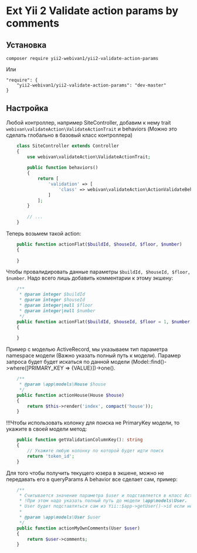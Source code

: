 # Ext Yii 2 Validate action params by comments

Установка
---------

```
composer require yii2-webivan1/yii2-validate-action-params
```
Или 
```
"require": {
    "yii2-webivan1/yii2-validate-action-params": "dev-master"
}
```
 
Настройка
---------
 
Любой контроллер, например SiteController, добавим к нему trait
`webivan\validateAction\ValidateActionTrait` и behaviors 
(Можно это сделать глобально в базовый класс контроллера)

```php
    class SiteController extends Controller 
    {
        use webivan\validateAction\ValidateActionTrait;
        
        public function behaviors()
        {
            return [
                'validation' => [
                    'class' => webivan\validateAction\ActionValidateBehavior::class,
                ]
            ];
        }
        
        // ...
    }
```

Теперь возьмем такой action:

```php
    public function actionFlat($buildId, $houseId, $floor, $number) 
    {
        
    }
```

Чтобы провалидировать данные параметры `$buildId, $houseId, $floor, $number`.
Надо всего лишь добавить комментарии к этому экшену:

```php
    /**
     * @param integer $buildId
     * @param integer $houseId
     * @param integer|null $floor
     * @param integer|null $number
     */
    public function actionFlat($buildId, $houseId, $floor = 1, $number = null) 
    {
        
    }
```

Пример с моделью ActiveRecord, мы указываем тип параметра 
namespace модели (Важно указать полный путь к модели).
Парамер запроса будет будет искаться по данной модели (Model::find()->where([PRIMARY_KEY => {VALUE}])->one().


```php
    /**
     * @param \app\models\House $house
     */
    public function actionHouse(House $house) 
    {
        return $this->render('index', compact('house'));
    }
```

!!!Чтобы использовать колонку для поиска не PrimaryKey модели, то укажите в своей модели метод:
```php 
    public function getValidationColumnKey(): string
    {
        // Укажите любую колонку по которой будет идти поиск
        return 'token_id'; 
    } 
```

Для того чтобы получить текущего юзера в экшене, можно не передавать его в queryParams 
А behavior все сделает сам, пример:

```php
    /**
     * Считывается значение параметра $user и подставляется в класс ActiveRecord.
     * !При этом надо указать полный путь до модели \app\models\User.
     * User будет подставляться сам из Yii::$app->getUser()->id если не гость. 
     *
     * @param \app\models\User $user
     */
    public function actionMyOwnComments(User $user) 
    {
        return $user->comments;
    }
```